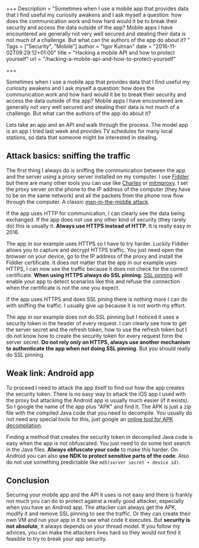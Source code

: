 +++
Description = "Sometimes when I use a mobile app that provides data that I find useful my curiosity awakens and I ask myself a question: how does the communication work and how hard would it be to break their security and access the data outside of the app? Mobile apps I have encountered are generally not very well secured and stealing their data is not much of a challenge. But what can the authors of the app do about it? "
Tags = ["Security", "Mobile"]
author = "Igor Kulman"
date = "2016-11-02T09:29:12+01:00"
title = "Hacking a mobile API and how to protect yourself"
url = "/hacking-a-mobile-api-and-how-to-protect-yourself"

+++

Sometimes when I use a mobile app that provides data that I find useful my curiosity awakens and I ask myself a question: how does the communication work and how hard would it be to break their security and access the data outside of the app? Mobile apps I have encountered are generally not very well secured and stealing their data is not much of a challenge. But what can the authors of the app do about it? 

Lets take an app and an API and walk through the process. The model app is an app I tried last week and provides TV schedules for many local stations, so data that someone might be interested in stealing. 

<!--more-->

## Attack basics: sniffing the traffic

The first thing I always do is sniffing the communication between the app and the server using a proxy server installed on my computer. I use [Fiddler](http://www.telerik.com/fiddler) but there are many other tools you can use like [Charles](https://www.charlesproxy.com/) or [mitmproxy](https://mitmproxy.org/). I set the proxy server on the phone to the IP address of the computer (they have to be on the same network) and all the packets from the phone now flow through the computer. A classic [man-in-the-middle attack](https://en.wikipedia.org/wiki/Man-in-the-middle_attack). 

If the app uses HTTP for communication, I can clearly see the data being exchanged. If the app does not use any other kind of security (they rarely do) this is usually it. **Always use HTTPS instead of HTTP**. It is really easy in 2016.

The app in our example uses HTTPS so I have to try harder. Luckily Fiddler allows you to capture and decrypt HTTPS traffic. You just need open the browser on your device, go to the IP address of the proxy and install the Fiddler certificate. It does not matter that the app in our example uses HTTPS, I can now see the traffic because it does not check for the correct certificate. **When using HTTPS always do SSL pinning**. [SSL pinning](https://www.owasp.org/index.php/Certificate_and_Public_Key_Pinning) will enable your app to detect scenarios like this and refuse the connection when the certificate is not the one you expect. 

If the app uses HTTPS and does SSL pining there is nothing more I can do with sniffing the traffic. I usually give up because it is not worth my effort. 

The app in our example does not do SSL pinning but I noticed it uses a security token in the header of every request. I can clearly see how to get the server secret and the refresh token, how to use the refresh token but I do not know how to create the security token for every request form the server secret. **Do not rely only on HTTPS, always use another mechanism to authenticate the app when not doing SSL pinning**. But you should really do SSL pinning. 

## Weak link: Android app

To proceed I need to attack the app itself to find out how the app creates the security token. There is no easy way to attack the iOS app I used with the proxy but attacking the Android app is usually much easier (if it exists). So I google the name of the app plus "APK" and find it. The APK is just a zip file with the compiled Java code that you need to decompile. You usually do not need any special tools for this, just google an [online tool for APK decompilation](http://www.javadecompilers.com/apk).

Finding a method that creates the security token in decompiled Java code is easy when the app is not obfuscated. You just need to do some text search in the Java files. **Always obfuscate your code** to make this harder. On Android you can also **use NDK to protect sensitive parts of the code**. Also do not use something predictable like `md5(server secret + device id)`. 

## Conclusion

Securing your mobile app and the API it uses is not easy and there is frankly not much you can do to protect against a really good attacker, especially when you have an Android app. The attacker can always get the APK, modify it and remove SSL pinning to see the traffic. Or they can create their own VM and run your app in it to see what code it executes. But **security is not absolute**, it always depends on your thread model. If you follow my advices, you can make the attackers lives hard so they would not find it feasible to try to break your app security. 
